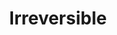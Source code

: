 ---
pid: pt360
title: Irreversible
location_transcription: Near Penn's Campus
coordinates: "[-75.200600456655, 39.951416892974]"
zipcode: '19125'
gen_neighborhood: River Wards
neighborhood: Fishtown,Kensington
outside_phl: 
age: '30'
age_range: 30-39
instagram: 
image_file_name: pt_360.jpg
proposal_transcription: |-
  A statue showing the Freeman ice pick lobotomy

  conversation re: mental health and empathy

  (grass)
topic: Health,Unity,Violence
topic_summary: 0, 0, 0
type: Garden,Sculpture Statue
keywords_other: psychology
credit: 
image_labels: head on the ground face up, hand putting ice pick in one eye
twitter: 
facebook: 
permalink: "/monuments/pt360/"
layout: item-page
---